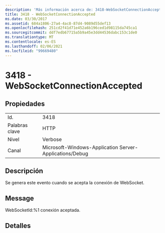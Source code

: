 ```yaml
---
description: 'Más información acerca de: 3418-WebSocketConnectionAccepted'
title: 3418 - WebSocketConnectionAccepted
ms.date: 03/30/2017
ms.assetid: 684a1806-27a4-4ac8-87d4-9089d55def13
ms.openlocfilehash: 251cd2f41d71e452a6b196ced1d98115da745ca1
ms.sourcegitcommit: ddf7edb67715a5b9a45e3dd44536dabc153c1de0
ms.translationtype: MT
ms.contentlocale: es-ES
ms.lasthandoff: 02/06/2021
ms.locfileid: "99669480"
---
```

# <a name="3418---websocketconnectionaccepted"></a>3418 - WebSocketConnectionAccepted

## <a name="properties"></a>Propiedades  
  
|||  
|-|-|  
|Id.|3418|  
|Palabras clave|HTTP|  
|Nivel|Verbose|  
|Canal|Microsoft-Windows-Application Server-Applications/Debug|  
  
## <a name="description"></a>Descripción  

 Se genera este evento cuando se acepta la conexión de WebSocket.  
  
## <a name="message"></a>Message  

 WebSocketId:%1 conexión aceptada.  
  
## <a name="details"></a>Detalles
